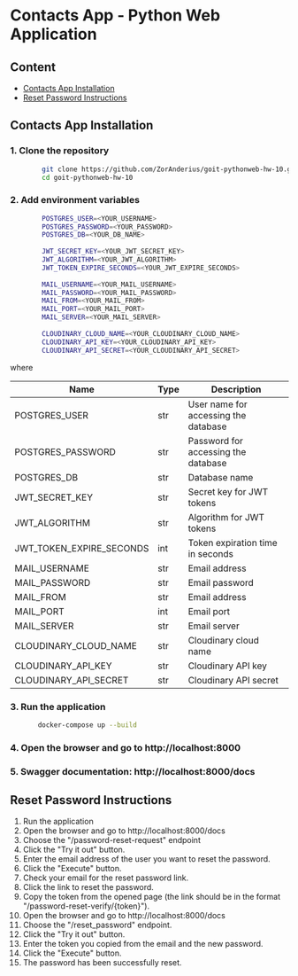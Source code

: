 # Contacts App - Python Web Application

## Content

- [Contacts App Installation](#contacts-app-installation)
- [Reset Password Instructions](#reset-password-instructions)

## Contacts App Installation

### 1. Clone the repository
    
```bash
        git clone https://github.com/ZorAnderius/goit-pythonweb-hw-10.git
        cd goit-pythonweb-hw-10
```
    
### 2. Add environment variables
    
```bash
        POSTGRES_USER=<YOUR_USERNAME>
        POSTGRES_PASSWORD=<YOUR_PASSWORD>
        POSTGRES_DB=<YOUR_DB_NAME>
        
        JWT_SECRET_KEY=<YOUR_JWT_SECRET_KEY>
        JWT_ALGORITHM=<YOUR_JWT_ALGORITHM>
        JWT_TOKEN_EXPIRE_SECONDS=<YOUR_JWT_EXPIRE_SECONDS>
        
        MAIL_USERNAME=<YOUR_MAIL_USERNAME>
        MAIL_PASSWORD=<YOUR_MAIL_PASSWORD>
        MAIL_FROM=<YOUR_MAIL_FROM>
        MAIL_PORT=<YOUR_MAIL_PORT>
        MAIL_SERVER=<YOUR_MAIL_SERVER>
        
        CLOUDINARY_CLOUD_NAME=<YOUR_CLOUDINARY_CLOUD_NAME>
        CLOUDINARY_API_KEY=<YOUR_CLOUDINARY_API_KEY>
        CLOUDINARY_API_SECRET=<YOUR_CLOUDINARY_API_SECRET>
```
    
where 
    
    
| Name | Type | Description |
| --- | --- | --- |
| POSTGRES_USER | str | User name for accessing the database |
| POSTGRES_PASSWORD | str | Password for accessing the database |
| POSTGRES_DB | str | Database name |
| JWT_SECRET_KEY | str | Secret key for JWT tokens |
| JWT_ALGORITHM | str | Algorithm for JWT tokens |
| JWT_TOKEN_EXPIRE_SECONDS | int | Token expiration time in seconds |
| MAIL_USERNAME | str | Email address |
| MAIL_PASSWORD | str | Email password |
| MAIL_FROM | str | Email address |
| MAIL_PORT | int | Email port |
| MAIL_SERVER | str | Email server |
| CLOUDINARY_CLOUD_NAME | str | Cloudinary cloud name |
| CLOUDINARY_API_KEY | str | Cloudinary API key |
| CLOUDINARY_API_SECRET | str | Cloudinary API secret |
    
### 3. Run the application
    
```bash
       docker-compose up --build
```
    
### 4. Open the browser and go to http://localhost:8000
    
    
### 5. Swagger documentation: http://localhost:8000/docs


## Reset Password Instructions


1. Run  the application
2. Open the browser and go to http://localhost:8000/docs
3. Choose the "/password-reset-request" endpoint
4. Click the "Try it out" button.
5. Enter the email address of the user you want to reset the password.
6. Click the "Execute" button.
7. Check your email for the reset password link.
8. Click the link to reset the password.
9. Copy the token from the opened page (the link should be in the format "/password-reset-verify/{token}").
10. Open the browser and go to http://localhost:8000/docs
12. Choose the "/reset_password" endpoint.
12. Click the "Try it out" button.
13. Enter the token you copied from the email and the new password.
14. Click the "Execute" button.
15. The password has been successfully reset.


